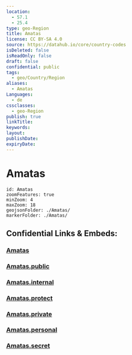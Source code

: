 ```yaml
---
location:
  - 57.1
  - 25.4
type: geo-Region
title: Amatas
license: CC BY-SA 4.0
source: https://datahub.io/core/country-codes
isDeleted: false
isReadOnly: false
draft: false
confidential: public
tags:
  - geo/Country/Region
aliases:
  - Amatas
Languages:
  - de
cssclasses:
  - geo-Region
publish: true
linkTitle:
keywords:
layout:
publishDate:
expiryDate:
---
```


# Amatas

```leaflet
id: Amatas
zoomFeatures: true 
minZoom: 4 
maxZoom: 18
geojsonFolder: ./Amatas/
markerFolder: ./Amatas/
```


## Confidential Links & Embeds: 

### [Amatas](/_Standards/Earth/Continent/Europe/Europe~North/Latvia/Counties/Amatas.md) 

### [Amatas.public](/_public/Earth/Continent/Europe/Europe~North/Latvia/Counties/Amatas.public.md) 

### [Amatas.internal](/_internal/Earth/Continent/Europe/Europe~North/Latvia/Counties/Amatas.internal.md) 

### [Amatas.protect](/_protect/Earth/Continent/Europe/Europe~North/Latvia/Counties/Amatas.protect.md) 

### [Amatas.private](/_private/Earth/Continent/Europe/Europe~North/Latvia/Counties/Amatas.private.md) 

### [Amatas.personal](/_personal/Earth/Continent/Europe/Europe~North/Latvia/Counties/Amatas.personal.md) 

### [Amatas.secret](/_secret/Earth/Continent/Europe/Europe~North/Latvia/Counties/Amatas.secret.md)

